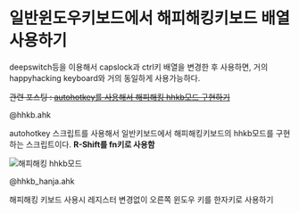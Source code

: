 # 일반윈도우키보드에서 해피해킹키보드 배열 사용하기
deepswitch등을 이용해서 capslock과 ctrl키 배열을 변경한 후 사용하면, 거의 happyhacking keyboard와 거의 동일하게 사용가능하다.

<del>관련 포스팅 : [autohotkey를 사용해서 해피해킹 hhkb모드 구현하기](http://nobodj.space/?p=2170) </del>

@hhkb.ahk

autohotkey 스크립트를 사용해서 일반키보드에서 해피해킹키보드의 hhkb모드를 구현하는 스크립트이다. 
**R-Shift를 fn키로 사용함**



![해피해킹 hhkb모드](https://d.pr/i/ZQuACM+)


@hhkb_hanja.ahk

해피해킹 키보드 사용시 레지스터 변경없이 오른쪽 윈도우 키를 한자키로  사용하기
